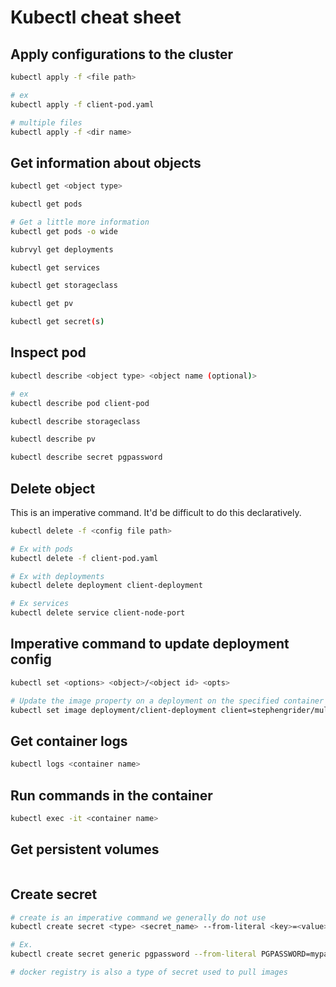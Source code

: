 # Kubectl cheat sheet

## Apply configurations to the cluster
```bash
kubectl apply -f <file path>

# ex
kubectl apply -f client-pod.yaml

# multiple files
kubectl apply -f <dir name>
```

## Get information about objects
```bash
kubectl get <object type>

kubectl get pods

# Get a little more information
kubectl get pods -o wide

kubrvyl get deployments

kubectl get services

kubectl get storageclass

kubectl get pv

kubectl get secret(s)
```

## Inspect pod
```bash
kubectl describe <object type> <object name (optional)>

# ex
kubectl describe pod client-pod

kubectl describe storageclass

kubectl describe pv

kubectl describe secret pgpassword
```

## Delete object
This is an imperative command. It'd be difficult to do this declaratively.

```bash
kubectl delete -f <config file path>

# Ex with pods
kubectl delete -f client-pod.yaml

# Ex with deployments
kubectl delete deployment client-deployment

# Ex services
kubectl delete service client-node-port
```

## Imperative command to update deployment config
```bash
kubectl set <options> <object>/<object id> <opts>

# Update the image property on a deployment on the specified container (name in the spec for the deployment)
kubectl set image deployment/client-deployment client=stephengrider/multi-client:v5
```

## Get container logs
```bash
kubectl logs <container name>
```

## Run commands in the container
```bash
kubectl exec -it <container name>
```

## Get persistent volumes
```bash


```

## Create secret
```bash
# create is an imperative command we generally do not use
kubectl create secret <type> <secret_name> --from-literal <key>=<value>

# Ex.
kubectl create secret generic pgpassword --from-literal PGPASSWORD=mypassword

# docker registry is also a type of secret used to pull images
```